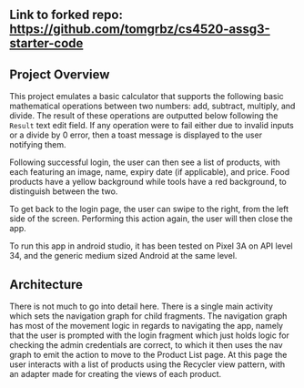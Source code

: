 
## Link to forked repo: https://github.com/tomgrbz/cs4520-assg3-starter-code


## Project Overview
This project emulates a basic calculator that supports the following basic mathematical operations between two numbers: add, subtract, multiply, and divide.
The result of these operations are outputted below following the `Result` text edit field. If any operation were to fail either due to invalid inputs or a divide by 0 error, then a toast message
is displayed to the user notifying them. 


Following successful login, the user can then see a list of products, with each featuring an image, name, expiry date (if applicable), and price. Food products have a yellow background while tools have a red background, to distinguish between the two.

To get back to the login page, the user can swipe to the right, from the left side of the screen. Performing this action again, the user will then close the app.

To run this app in android studio, it has been tested on Pixel 3A on API level 34, and the generic medium sized Android at the same level. 
## Architecture

There is not much to go into detail here. There is a single main activity which sets the navigation graph for child fragments. The navigation graph has most of the movement logic in regards to navigating the app, namely that the user is prompted with the login fragment which just holds logic for checking the admin credentials are correct, to which it then uses the nav graph to emit the action to move to the Product List page. At this page the user interacts with a list of products using the Recycler view pattern, with an adapter made for creating the views of each product. 

 
